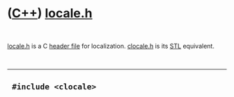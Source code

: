 



 

 

 

 

 

([C++](Cpp.md)) [locale.h](CppLocaleH.md)
===========================================

 

[locale.h](CppLocaleH.md) is a C [header file](CppHeaderFile.md) for
localization. [clocale.h](CppClocaleH.md) is its [STL](CppStl.md)
equivalent.

 

  -----------------------
  ` #include <clocale>`
  -----------------------

 

 

 

 

 





 



